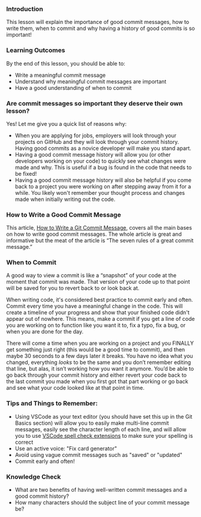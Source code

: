 ### Introduction

This lesson will explain the importance of good commit messages, how to write them, when to commit and why having a history of good commits is so important!

### Learning Outcomes

By the end of this lesson, you should be able to:

- Write a meaningful commit message
- Understand why meaningful commit messages are important
- Have a good understanding of when to commit


### Are commit messages so important they deserve their own lesson?

Yes! Let me give you a quick list of reasons why:

- When you are applying for jobs, employers will look through your projects on GitHub and they will look through your commit history. Having good commits as a novice developer will make you stand apart. 
- Having a good commit message history will allow you (or other developers working on your code) to quickly see what changes were made and why. This is useful if a bug is found in the code that needs to be fixed!
- Having a good commit message history will also be helpful if you come back to a project you were working on after stepping away from it for a while. You likely won't remember your thought process and changes made when initially writing out the code. 

### How to Write a Good Commit Message

This article, [How to Write a Git Commit Message](https://chris.beams.io/posts/git-commit/),  covers all the main bases on how to write good commit messages. The whole article is great and informative but the meat of the article is “The seven rules of a great commit message.”

### When to Commit

A good way to view a commit is like a “snapshot” of your code at the moment that commit was made. That version of your code up to that point will be saved for you to revert back to or look back at. 

When writing code, it's considered best practice to commit early and often. Commit every time you have a meaningful change in the code. This will create a timeline of your progress and show that your finished code didn't appear out of nowhere.
This means, make a commit if you get a line of code you are working on to function like you want it to, fix a typo, fix a bug, or when you are done for the day. 

There will come a time when you are working on a project and you FINALLY get something just right (this would be a good time to commit), and then maybe 30 seconds to a few days later it breaks. You have no idea what you changed, everything *looks* to be the same and you don’t remember editing that line, but alas, it isn’t working how you want it anymore. You’d be able to go back through your commit history and either revert your code back to the last commit you made when you first got that part working or go back and see what your code looked like at that point in time.

### Tips and Things to Remember:

- Using VSCode as your text editor (you should have set this up in the Git Basics section) will allow you to easily make multi-line commit messages, easily see the character length of each line, and will allow you to use [VSCode spell check extensions](https://marketplace.visualstudio.com/items?itemName=streetsidesoftware.code-spell-checker) to make sure your spelling is correct
- Use an active voice: "Fix card generator"
- Avoid using vague commit messages such as "saved" or "updated"
- Commit early and often!

### Knowledge Check
- What are two benefits of having well-written commit messages and a good commit history?
- How many characters should the subject line of your commit message be?